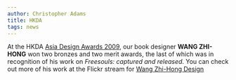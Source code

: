 ```yaml
---
author: Christopher Adams
title: HKDA
tags: news
---
```


At the HKDA <a href="http://www.hongkongda.com/awards09/" title="hongkongda.com">Asia Design Awards 2009</a>, our book designer <strong>WANG ZHI-HONG</strong> won two bronzes and two merit awards, the last of which was in recognition of his work on <em>Freesouls: captured and released</em>. You can check out more of his work at the Flickr stream for <a class="read-on" href="http://www.flickr.com/photos/wangzhihongdesign/" title="flickr.com">Wang Zhi-Hong Design</a>


